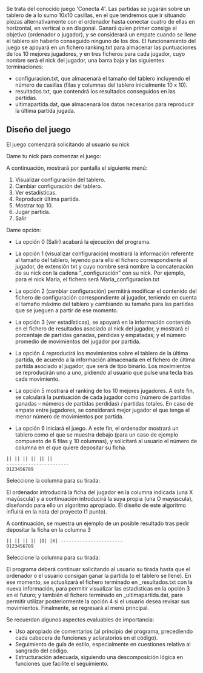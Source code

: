 Se trata del conocido juego 'Conecta 4'. Las partidas se jugarán sobre un tablero de a lo sumo 10x10 casillas, en el que tendremos que ir situando piezas alternativamente con el ordenador hasta conectar cuatro de ellas en horizontal, en vertical o en diagonal. Ganará quien primer consiga el objetivo (ordenador o jugador), y se considerará un empate cuando se llene el tablero sin haberlo conseguido ninguno de los dos.
El funcionamiento del juego se apoyará en un fichero ranking.txt para almacenar las puntuaciones de los 10 mejores jugadores, y en tres ficheros para cada jugador, cuyo nombre será el nick del jugador, una barra baja y las siguientes terminaciones:
- configuracion.txt, que almacenará el tamaño del tablero incluyendo el número de casillas (filas y columnas del tablero inicialmente 10 x 10).
- resultados.txt, que contendrá los resultados conseguidos en las partidas.
- ultimapartida.dat, que almacenará los datos necesarios para reproducir la última partida jugada.

## Diseño del juego

El juego comenzará solicitando al usuario su nick

Dame tu nick para comenzar el juego:

A continuación, mostrará por pantalla el siguiente menú:

1. Visualizar configuración del tablero. 
2. Cambiar configuración del tablero.
3. Ver estadísticas.
4. Reproducir última partida.
5. Mostrar top 10.
6. Jugar partida.
0. Salir


Dame opción:


- La opción 0 (Salir) acabará la ejecución del programa.


- La opción 1 (visualizar configuración) mostrará la información referente al tamaño del tablero, leyendo para ello el fichero correspondiente al jugador, de extensión txt y cuyo nombre será nombre la concatenación de su nick con la cadena “_configuración” con su nick. Por ejemplo, para el nick Maria, el fichero será Maria_configuracion.txt


- La opción 2 (cambiar configuración) permitirá modificar el contenido del fichero de configuración correspondiente al jugador, teniendo en cuenta el tamaño máximo del tablero y cambiando su tamaño para las partidas que se jueguen a partir de ese momento.


- La opción 3 (ver estadísticas), se apoyará en la información contenida en el fichero de resultados asociado al nick del jugador, y mostrará el porcentaje de partidas ganadas, perdidas y empatadas; y el número promedio de movimientos del jugador por partida.


- La opción 4 reproducirá los movimientos sobre el tablero de la última partida, de acuerdo a la información almacenada en el fichero de última partida asociado al jugador, que será de tipo binario. Los movimientos se reproducirán uno a uno, pidiendo al usuario que pulse una tecla tras cada movimiento.


- La opción 5 mostrará el ranking de los 10 mejores jugadores. A este fin, se calculará la puntuación de cada jugador como (número de partidas ganadas – números de partidas perdidas) / partidas totales. En caso de empate entre jugadores, se considerará mejor jugador el que tenga el menor número de movimientos por partida.


- La opción 6 iniciará el juego. A este fin, el ordenador mostrará un tablero como el que se muestra debajo (para un caso de ejemplo compuesto de 6 filas y 10 columnas), y solicitará al usuario el número de columna en el que quiere depositar su ficha.



```
|| || || || || ||
-----------------------
0123456789
```

Seleccione la columna para su tirada:


El ordenador introducirá la ficha del jugador en la columna indicada (una X mayúscula) y a continuación introducirá la suya propia (una O mayúscula), diseñando para ello un algoritmo apropiado. El diseño de este algoritmo influirá en la nota del proyecto (1 punto).

A continuación, se muestra un ejemplo de un posible resultado tras pedir depositar la ficha en la columna 3

```
|| || || || |O| |X| -----------------------
0123456789
```
Seleccione la columna para su tirada:


El programa deberá continuar solicitando al usuario su tirada hasta que el ordenador o el usuario consigan ganar la partida (o el tablero se llene). En ese momento, se actualizará el fichero terminado en _resultados.txt con la nueva información, para permitir visualizar las estadísticas en la opción 3 en el futuro; y también el fichero terminado en _ultimapartida.dat, para permitir utilizar posteriormente la opción 4 si el usuario desea revisar sus movimientos. Finalmente, se regresará al menú principal.


Se recuerdan algunos aspectos evaluables de importancia:


- Uso apropiado de comentarios (al principio del programa, precediendo cada cabecera de funciones y aclaratorios en el código).
- Seguimiento de guía de estilo, especialmente en cuestiones relativa al sangrado del código.
- Estructuración adecuada, siguiendo una descomposición lógica en funciones que facilite el seguimiento.